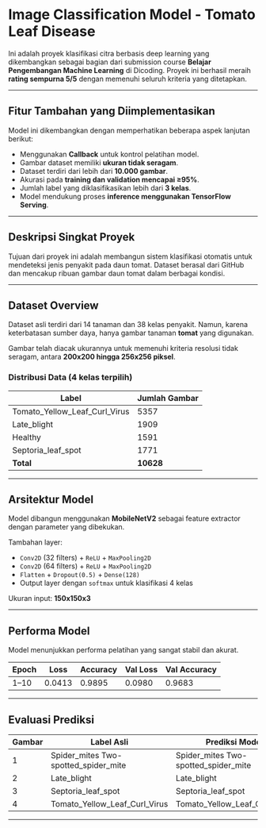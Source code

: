 # Image Classification Model - Tomato Leaf Disease

Ini adalah proyek klasifikasi citra berbasis deep learning yang dikembangkan sebagai bagian dari submission course **Belajar Pengembangan Machine Learning** di Dicoding. Proyek ini berhasil meraih **rating sempurna 5/5** dengan memenuhi seluruh kriteria yang ditetapkan.

---

## Fitur Tambahan yang Diimplementasikan

Model ini dikembangkan dengan memperhatikan beberapa aspek lanjutan berikut:

- Menggunakan **Callback** untuk kontrol pelatihan model.
- Gambar dataset memiliki **ukuran tidak seragam**.
- Dataset terdiri dari lebih dari **10.000 gambar**.
- Akurasi pada **training dan validation mencapai ≥95%**.
- Jumlah label yang diklasifikasikan lebih dari **3 kelas**.
- Model mendukung proses **inference menggunakan TensorFlow Serving**.

---

##  Deskripsi Singkat Proyek

Tujuan dari proyek ini adalah membangun sistem klasifikasi otomatis untuk mendeteksi jenis penyakit pada daun tomat. Dataset berasal dari GitHub dan mencakup ribuan gambar daun tomat dalam berbagai kondisi.

---

## Dataset Overview

Dataset asli terdiri dari 14 tanaman dan 38 kelas penyakit. Namun, karena keterbatasan sumber daya, hanya gambar tanaman **tomat** yang digunakan.

Gambar telah diacak ukurannya untuk memenuhi kriteria resolusi tidak seragam, antara **200x200 hingga 256x256 piksel**.

### Distribusi Data (4 kelas terpilih)

| Label                           | Jumlah Gambar |
|--------------------------------|---------------|
| Tomato_Yellow_Leaf_Curl_Virus  | 5357          |
| Late_blight                    | 1909          |
| Healthy                        | 1591          |
| Septoria_leaf_spot             | 1771          |
| **Total**                      | **10628**     |

---

## Arsitektur Model

Model dibangun menggunakan **MobileNetV2** sebagai feature extractor dengan parameter yang dibekukan.

Tambahan layer:
- `Conv2D` (32 filters) + `ReLU` + `MaxPooling2D`
- `Conv2D` (64 filters) + `ReLU` + `MaxPooling2D`
- `Flatten` + `Dropout(0.5)` + `Dense(128)`
- Output layer dengan `softmax` untuk klasifikasi 4 kelas

Ukuran input: **150x150x3**

---

## Performa Model

Model menunjukkan performa pelatihan yang sangat stabil dan akurat.

| Epoch | Loss   | Accuracy | Val Loss | Val Accuracy |
|-------|--------|----------|----------|--------------|
| 1–10  | 0.0413 | 0.9895   | 0.0980   | 0.9683       |

---

## Evaluasi Prediksi

| Gambar | Label Asli                    | Prediksi Model                  |
|--------|-------------------------------|---------------------------------|
| 1      | Spider_mites Two-spotted_spider_mite| Spider_mites Two-spotted_spider_mite|
| 2      | Late_blight                   | Late_blight                     |
| 3      | Septoria_leaf_spot           | Septoria_leaf_spot              |
| 4      | Tomato_Yellow_Leaf_Curl_Virus| Tomato_Yellow_Leaf_Curl_Virus   |

---


